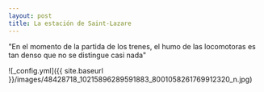 ```yaml
---
layout: post
title: La estación de Saint-Lazare
---
```


"En el momento de la partida de los trenes, el humo de las locomotoras es tan denso que no se distingue casi nada"

![_config.yml]({{ site.baseurl }}/images/48428718_10215896289591883_8001058261769912320_n.jpg)


